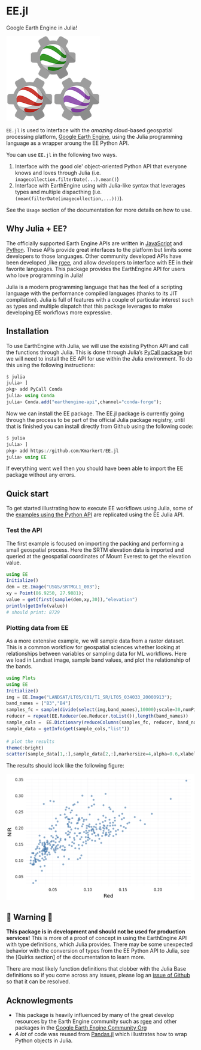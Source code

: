 # EE.jl

Google Earth Engine in Julia!

![logo](docs/src/assets/logo-small.png)

`EE.jl` is used to interface with the *amazing* cloud-based geospatial processing platform, [Google Earth Engine](https://earthengine.google.com), using the Julia programming language as a wrapper aroung the EE Python API. 

You can use `EE.jl` in the following two ways.

1. Interface with the good ole' object-oriented Python API that everyone knows and loves through Julia (i.e. `imagecollection.filterDate(...).mean()`)
2. Interface with EarthEngine using with Julia-like syntax that leverages types and multiple dispacthing (i.e. `(mean(filterDate(imagecollection,...)))`).

See the `Usage` section of the documentation for more details on how to use.

## Why Julia + EE?

The officially supported Earth Engine APIs are written in [JavaScript](https://developers.google.com/earth-engine/guides/getstarted) and [Python](https://developers.google.com/earth-engine/guides/python_install). These APIs provide great interfaces to the platform but limits some developers to those languages. Other community developed APIs have been developed ,like [rgee](https://github.com/r-spatial/rgee/), and allow developers to interface with EE in their favorite languages. This package provides the EarthEngine API for users who love programming in Julia!

Julia is a modern programming language that has the feel of a scripting language with the performance compiled languages (thanks to its JIT compilation). Julia is full of features with a couple of particular interest such as types and multiple dispatch that this package leverages to make developing EE workflows more expressive.

## Installation

To use EarthEngine with Julia, we will use the existing Python API and call the functions through Julia. This is done through Julia’s [PyCall package](https://github.com/JuliaPy/PyCall.jl) but we will need to install the EE API for use within the Julia environment. To do this using the following instructions:

```julia
$ julia
julia> ]
pkg> add PyCall Conda
julia> using Conda
julia> Conda.add("earthengine-api",channel="conda-forge");
```

Now we can install the EE package. The EE.jl package is currently going through the process to be part of the official Julia package registry, until that is finished you can install directly from Github using the following code:

```julia
$ julia
julia> ]
pkg> add https://github.com/Kmarkert/EE.jl
julia> using EE
```

If everything went well then you should have been able to import the EE package without any errors.

## Quick start

To get started illustrating how to execute EE workflows using Julia, some of the [examples using the Python API](https://colab.research.google.com/github/google/earthengine-api/blob/master/python/examples/ipynb/ee-api-colab-setup.ipynb) are replicated using the EE Julia API.

### Test the API

The first example is focused on importing the packing and performing a small geospatial process. Here the SRTM elevation data is imported and queried at the geospatial coordinates of Mount Everest to get the elevation value.

```julia
using EE
Initialize()
dem = EE.Image("USGS/SRTMGL1_003");
xy = Point(86.9250, 27.9881);
value = get(first(sample(dem,xy,30)),"elevation")
println(getInfo(value))
# should print: 8729
```

### Plotting data from EE

As a more extensive example, we will sample data from a raster dataset. This is a common workflow for geospatial sciences whether looking at relationships between variables or sampling data for ML workflows. Here we load in Landsat image, sample band values, and plot the relationship of the bands.

```julia
using Plots
using EE
Initialize()
img = EE.Image("LANDSAT/LT05/C01/T1_SR/LT05_034033_20000913");
band_names = ["B3","B4"]
samples_fc = sample(divide(select(img,band_names),10000);scale=30,numPixels=500)
reducer = repeat(EE.Reducer(ee.Reducer.toList()),length(band_names))
sample_cols =  EE.Dictionary(reduceColumns(samples_fc, reducer, band_names))
sample_data = getInfo(get(sample_cols,"list"))

# plot the results
theme(:bright)
scatter(sample_data[1,:],sample_data[2,:],markersize=4,alpha=0.6,xlabel="Red",ylabel="NIR",leg=false)
```
The results should look like the following figure:

![example_scatterplot](docs/src/assets/example_scatterplot.png)

## 🚨 Warning 🚨

**This package is in development and should not be used for production services!** This is more of a proof of concept in using the EarthEngine API with type definitions, which Julia provides. There may be some unexpected behavior with the conversion of types from the EE Python API to Julia, see the [Quirks section] of the documentation to learn more.

There are most likely function definitions that clobber with the Julia Base definitions so if you come across any issues, please log an [issue of Github](https://github.com/KMarkert/EE.jl/issues) so that it can be resolved.


## Acknowlegments

 * This package is heavily influenced by many of the great develop resources by the Earth Engine community such as [rgee](https://github.com/r-spatial/rgee/) and other packages in the [Google Earth Engine Community Org](https://github.com/gee-community/)
 * *A lot* of code was reused from [Pandas.jl](https://github.com/JuliaPy/Pandas.jl) which illustrates how to wrap Python objects in Julia.